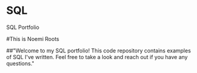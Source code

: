 # SQL
SQL Portfolio

#This is Noemi Roots

##"Welcome to my SQL portfolio! This code repository contains examples of SQL I've written. Feel free to take a look and reach out if you have any questions."
 
